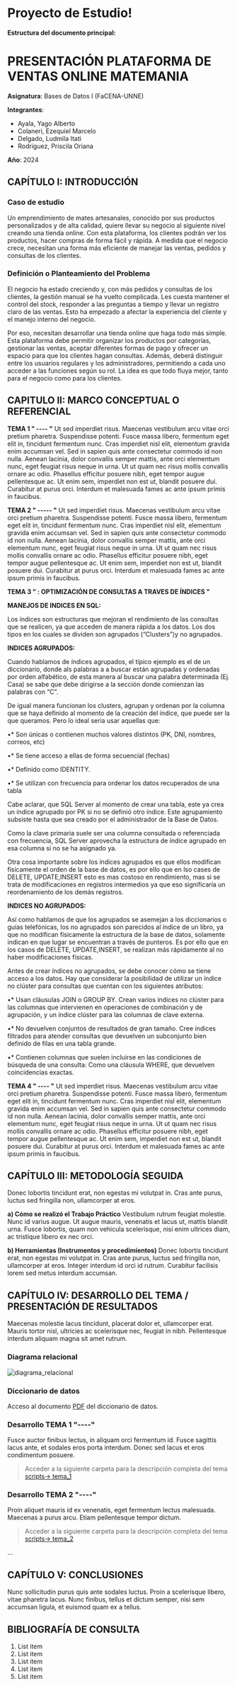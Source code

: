 # Proyecto de Estudio!
    
**Estructura del documento principal:**

# PRESENTACIÓN PLATAFORMA DE VENTAS ONLINE MATEMANIA

**Asignatura**: Bases de Datos I (FaCENA-UNNE)

**Integrantes**:
 - Ayala, Yago Alberto
 - Colaneri, Ezequiel Marcelo
 - Delgado, Ludmila Itati
 - Rodriguez, Priscila Oriana

**Año**: 2024

## CAPÍTULO I: INTRODUCCIÓN

### Caso de estudio

Un emprendimiento de mates artesanales, conocido por sus productos personalizados y de alta calidad, quiere llevar su negocio al siguiente nivel creando una tienda online. Con esta plataforma, los clientes podrán ver los productos, hacer compras de forma fácil y rápida. A medida que el negocio crece, necesitan una forma más eficiente de manejar las ventas, pedidos y consultas de los clientes.

### Definición o Planteamiento del Problema

El negocio ha estado creciendo y, con más pedidos y consultas de los clientes, la gestión manual se ha vuelto complicada. Les cuesta mantener el control del stock, responder a las preguntas a tiempo y llevar un registro claro de las ventas. Esto ha empezado a afectar la experiencia del cliente y el manejo interno del negocio.

Por eso, necesitan desarrollar una tienda online que haga todo más simple. Esta plataforma debe permitir organizar los productos por categorías, gestionar las ventas, aceptar diferentes formas de pago y ofrecer un espacio para que los clientes hagan consultas. Además, deberá distinguir entre los usuarios regulares y los administradores, permitiendo a cada uno acceder a las funciones según su rol. La idea es que todo fluya mejor, tanto para el negocio como para los clientes.


## CAPITULO II: MARCO CONCEPTUAL O REFERENCIAL

**TEMA 1 " ---- "** 
Ut sed imperdiet risus. Maecenas vestibulum arcu vitae orci pretium pharetra. Suspendisse potenti. Fusce massa libero, fermentum eget elit in, tincidunt fermentum nunc. Cras imperdiet nisl elit, elementum gravida enim accumsan vel. Sed in sapien quis ante consectetur commodo id non nulla. Aenean lacinia, dolor convallis semper mattis, ante orci elementum nunc, eget feugiat risus neque in urna. Ut ut quam nec risus mollis convallis ornare ac odio. Phasellus efficitur posuere nibh, eget tempor augue pellentesque ac. Ut enim sem, imperdiet non est ut, blandit posuere dui. Curabitur at purus orci. Interdum et malesuada fames ac ante ipsum primis in faucibus.


**TEMA 2 " ----- "** 
Ut sed imperdiet risus. Maecenas vestibulum arcu vitae orci pretium pharetra. Suspendisse potenti. Fusce massa libero, fermentum eget elit in, tincidunt fermentum nunc. Cras imperdiet nisl elit, elementum gravida enim accumsan vel. Sed in sapien quis ante consectetur commodo id non nulla. Aenean lacinia, dolor convallis semper mattis, ante orci elementum nunc, eget feugiat risus neque in urna. Ut ut quam nec risus mollis convallis ornare ac odio. Phasellus efficitur posuere nibh, eget tempor augue pellentesque ac. Ut enim sem, imperdiet non est ut, blandit posuere dui. Curabitur at purus orci. Interdum et malesuada fames ac ante ipsum primis in faucibus.


**TEMA 3 " : OPTIMIZACIÓN DE CONSULTAS A TRAVES DE ÍNDICES "** 

**MANEJOS DE INDICES EN SQL:**

Los índices son estructuras que mejoran el rendimiento de las consultas que se realicen, ya que acceden de manera rápida a los datos.
Los dos tipos en los cuales se dividen son agrupados (“Clusters”)y no agrupados.

**INDICES AGRUPADOS:**

Cuando hablamos de índices agrupados, el típico ejemplo es el de un diccionario, donde als palabras a a buscar están agrupadas y ordenadas por orden alfabético, de esta manera al buscar una palabra determinada (Ej. Casa) se sabe que debe dirigirse a la sección donde comienzan las palabras con “C”.

De igual manera funcionan los clusters, agrupan y ordenan por la columna que se haya definido al momento de la creación del índice, que puede ser la que queramos. Pero lo ideal seria usar aquellas que:

•*	Son únicas o contienen muchos valores distintos (PK, DNI, nombres, correos, etc)

•*	Se tiene acceso a ellas de forma secuencial (fechas)

•*	Definido como IDENTITY.

•*	Se utilizan con frecuencia para ordenar los datos recuperados de una tabla

Cabe aclarar, que SQL Server al momento de crear una tabla, este ya crea un índice agrupado por PK si no se definió otro índice. Este agrupamiento subsiste hasta que sea creado por el administrador de la Base de Datos.

Como la clave primaria suele ser una columna consultada o referenciada con frecuencia, SQL Server aprovecha la estructura de índice agrupado en esa columna si no se ha asignado ya.

Otra cosa importante sobre los índices agrupados es que ellos modifican físicamente el orden de la base de datos, es por ello que en lso cases de DELETE, UPDATE,INSERT esto es mas costoso en rendimiento, mas si se trata de modificaciones en registros intermedios ya que eso significaría un reordenamiento de los demás registros.

**INDICES NO AGRUPADOS:**

Así como hablamos de que los agrupados se asemejan a los diccionarios o guías telefónicas, los no agrupados son parecidos al índice de un libro, ya que no modifican físicamente la estructura de la base de datos, solamente indican en que lugar se encuentran a través de punteros. Es por ello que en los casos de DELETE, UPDATE,INSERT, se realizan más rápidamente al no haber modificaciones físicas.

Antes de crear índices no agrupados, se debe conocer cómo se tiene acceso a los datos. Hay que considerar la posibilidad de utilizar un índice no clúster para consultas que cuentan con los siguientes atributos:

•*	Usan cláusulas JOIN o GROUP BY.
Crean varios índices no clúster para las columnas que intervienen en operaciones de combinación y de agrupación, y un índice clúster para las columnas de clave externa.

•*	No devuelven conjuntos de resultados de gran tamaño.
Cree índices filtrados para atender consultas que devuelven un subconjunto bien definido de filas en una tabla grande.

•*	Contienen columnas que suelen incluirse en las condiciones de búsqueda de una consulta:
 Como una cláusula WHERE, que devuelven coincidencias exactas.



**TEMA 4 " ---- "** 
Ut sed imperdiet risus. Maecenas vestibulum arcu vitae orci pretium pharetra. Suspendisse potenti. Fusce massa libero, fermentum eget elit in, tincidunt fermentum nunc. Cras imperdiet nisl elit, elementum gravida enim accumsan vel. Sed in sapien quis ante consectetur commodo id non nulla. Aenean lacinia, dolor convallis semper mattis, ante orci elementum nunc, eget feugiat risus neque in urna. Ut ut quam nec risus mollis convallis ornare ac odio. Phasellus efficitur posuere nibh, eget tempor augue pellentesque ac. Ut enim sem, imperdiet non est ut, blandit posuere dui. Curabitur at purus orci. Interdum et malesuada fames ac ante ipsum primis in faucibus.

## CAPÍTULO III: METODOLOGÍA SEGUIDA 

Donec lobortis tincidunt erat, non egestas mi volutpat in. Cras ante purus, luctus sed fringilla non, ullamcorper at eros.

 **a) Cómo se realizó el Trabajo Práctico**
Vestibulum rutrum feugiat molestie. Nunc id varius augue. Ut augue mauris, venenatis et lacus ut, mattis blandit urna. Fusce lobortis, quam non vehicula scelerisque, nisi enim ultrices diam, ac tristique libero ex nec orci.

 **b) Herramientas (Instrumentos y procedimientos)**
Donec lobortis tincidunt erat, non egestas mi volutpat in. Cras ante purus, luctus sed fringilla non, ullamcorper at eros. Integer interdum id orci id rutrum. Curabitur facilisis lorem sed metus interdum accumsan. 


## CAPÍTULO IV: DESARROLLO DEL TEMA / PRESENTACIÓN DE RESULTADOS 

Maecenas molestie lacus tincidunt, placerat dolor et, ullamcorper erat. Mauris tortor nisl, ultricies ac scelerisque nec, feugiat in nibh. Pellentesque interdum aliquam magna sit amet rutrum. 



### Diagrama relacional
![diagrama_relacional](https://github.com/prisrodriguezz/basesdatos_proyecto_estudio_grupo6/blob/main/doc/modelo_relacional.png)

### Diccionario de datos

Acceso al documento [PDF](doc/diccionario_.pdf) del diccionario de datos.


### Desarrollo TEMA 1 "----"

Fusce auctor finibus lectus, in aliquam orci fermentum id. Fusce sagittis lacus ante, et sodales eros porta interdum. Donec sed lacus et eros condimentum posuere. 

> Acceder a la siguiente carpeta para la descripción completa del tema [scripts-> tema_1](script/tema01_nombre_tema)

### Desarrollo TEMA 2 "----"

Proin aliquet mauris id ex venenatis, eget fermentum lectus malesuada. Maecenas a purus arcu. Etiam pellentesque tempor dictum. 

> Acceder a la siguiente carpeta para la descripción completa del tema [scripts-> tema_2](script/tema02_nombre_tema)

... 


## CAPÍTULO V: CONCLUSIONES

Nunc sollicitudin purus quis ante sodales luctus. Proin a scelerisque libero, vitae pharetra lacus. Nunc finibus, tellus et dictum semper, nisi sem accumsan ligula, et euismod quam ex a tellus. 



## BIBLIOGRAFÍA DE CONSULTA

 1. List item
 2. List item
 3. List item
 4. List item
 5. List item

